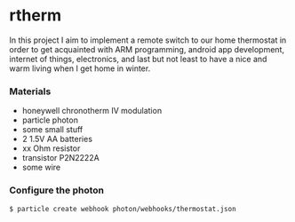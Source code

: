 # rtherm

In this project I aim to implement a remote switch to our home
thermostat in order to get acquainted with ARM programming, android
app development, internet of things, electronics, and last but not
least to have a nice and warm living when I get home in winter. 

### Materials
* honeywell chronotherm IV modulation
* particle photon
* some small stuff
 * 2 1.5V AA batteries
 * xx Ohm resistor
 * transistor P2N2222A
 * some wire

### Configure the photon
```
$ particle create webhook photon/webhooks/thermostat.json
```
